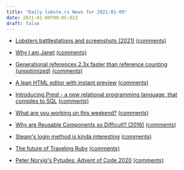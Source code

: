 ```yaml
---
title: "Daily lobste.rs News for 2021-01-09"
date: 2021-01-09T00:05:02Z
draft: false
---
```






- [Lobsters battlestations and screenshots (2021)]()
  [(comments)](https://lobste.rs/s/jsd8qv/lobsters_battlestations_screenshots)



- [Why I am Janet](https://pan.earth/posts/why-i-am-janet.html)
  [(comments)](https://lobste.rs/s/pwkit0/why_i_am_janet)



- [Generational references 2.3x faster than reference counting (unoptimized)](https://vale.dev/blog/generational-references)
  [(comments)](https://lobste.rs/s/sglvcc/generational_references_2_3x_faster_than)



- [A lean HTML editor with instant preview](https://no-gravity.github.io/html_editor/)
  [(comments)](https://lobste.rs/s/enlvoc/lean_html_editor_with_instant_preview)



- [Introducing Preql - a new relational programming language, that compiles to SQL](https://github.com/erezsh/Preql)
  [(comments)](https://lobste.rs/s/r5qaap/introducing_preql_new_relational)



- [What are you working on this weekend?]()
  [(comments)](https://lobste.rs/s/mtn868/what_are_you_working_on_this_weekend)



- [Why are Reusable Components so Difficult? (2016)](https://danielbmarkham.com/why-are-reusable-components-so-difficult/)
  [(comments)](https://lobste.rs/s/3vjg0d/why_are_reusable_components_so_difficult)



- [Steam's login method is kinda interesting](https://owlspace.xyz/cybersec/steam-login/)
  [(comments)](https://lobste.rs/s/rfpblh/steam_s_login_method_is_kinda_interesting)



- [The future of Traveling Ruby](https://www.joyfulbikeshedding.com/blog/2021-01-06-the-future-of-traveling-ruby.html)
  [(comments)](https://lobste.rs/s/pwrrbf/future_traveling_ruby)



- [Peter Norvig's Pytudes: Advent of Code 2020](https://github.com/norvig/pytudes/blob/master/ipynb/Advent-2020.ipynb)
  [(comments)](https://lobste.rs/s/aryngm/peter_norvig_s_pytudes_advent_code_2020)


